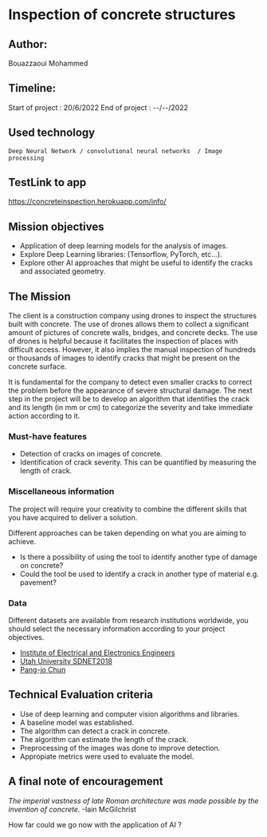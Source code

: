 # Inspection of concrete structures

## Author: 

  Bouazzaoui Mohammed

## Timeline:

  Start of project : 20/6/2022
  End of project : --/--/2022

## Used technology

	Deep Neural Network / convolutional neural networks  / Image processing


## TestLink to app

https://concreteinspection.herokuapp.com/info/

## Mission objectives

- Application of deep learning models for the analysis of images.
- Explore Deep Learning libraries: (Tensorflow, PyTorch, etc...).
- Explore other AI approaches that might be useful to identify the cracks and associated geometry.

## The Mission

The client is a construction company using drones to inspect the structures built with concrete. The use of drones allows them to collect a significant amount of pictures of concrete walls, bridges, and concrete decks. The use of drones is helpful because it facilitates the inspection of places with difficult access. However, it also implies the manual inspection of hundreds or thousands of images to identify cracks that might be present on the concrete surface.

It is fundamental for the company to detect even smaller cracks to correct the problem before the appearance of severe structural damage. The next step in the project will be to develop an algorithm that identifies the crack and its length (in mm or cm) to categorize the severity and take immediate action according to it.


### Must-have features

- Detection of cracks on images of concrete.
- Identification of crack severity. This can be quantified by measuring the length of crack.

### Miscellaneous information

The project will require your creativity to combine the different skills that you have acquired to deliver a solution.

Different approaches can be taken depending on what you are aiming to achieve.

- Is there a possibility of using the tool to identify another type of damage on concrete?
- Could the tool be used to identify a crack in another type of material e.g. pavement?

### Data

Different datasets are available from research institutions worldwide, you should select the necessary information according to your project objectives.

- [Institute of Electrical and Electronics Engineers](https://ieee-dataport.org/documents/elci-edge-based-labeled-crack-image#files)
- [Utah University SDNET2018](https://digitalcommons.usu.edu/all_datasets/48/)
- [Pang-jo Chun](https://sites.google.com/view/pchun/)

## Technical Evaluation criteria

- Use of deep learning and computer vision algorithms and libraries.
- A baseline model was established.
- The algorithm can detect a crack in concrete.
- The algorithm can estimate the length of the crack.
- Preprocessing of the images was done to improve detection.
- Appropiate metrics were used to evaluate the model.


## A final note of encouragement

_The imperial vastness of late Roman architecture was made possible by the invention of concrete._
-Iain McGilchrist

How far could we go now with the application of AI ?

